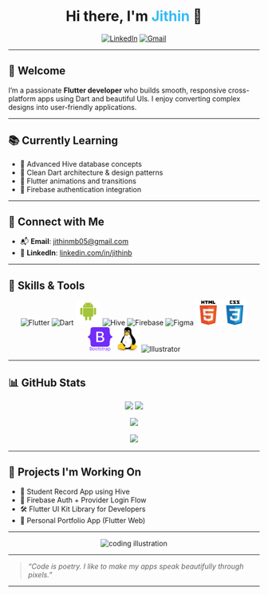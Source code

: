 <h1 align="center">Hi there, I'm <span style="color:#36BCF7">Jithin</span> 👋</h1>

<p align="center">
  <a href="https://www.linkedin.com/in/jithinb" target="_blank"><img src="https://img.shields.io/badge/LinkedIn-blue?style=for-the-badge&logo=linkedin" alt="LinkedIn"/></a>
  <a href="mailto:jithinmb05@gmail.com"><img src="https://img.shields.io/badge/Gmail-red?style=for-the-badge&logo=gmail&logoColor=white" alt="Gmail"/></a>
</p>

---

## 👋 Welcome

I’m a passionate **Flutter developer** who builds smooth, responsive cross-platform apps using Dart and beautiful UIs. I enjoy converting complex designs into user-friendly applications.

---

## 📚 Currently Learning

- 🧠 Advanced Hive database concepts  
- 🎯 Clean Dart architecture & design patterns  
- 🎨 Flutter animations and transitions  
- 🔐 Firebase authentication integration  

---

## 🤝 Connect with Me

- 📬 **Email**: [jithinmb05@gmail.com](mailto:jithinmb05@gmail.com)  
- 💼 **LinkedIn**: [linkedin.com/in/jithinb](https://linkedin.com/in/jithinbju)

---

## 🔧 Skills & Tools

<p align="center">
  <img src="https://www.vectorlogo.zone/logos/flutterio/flutterio-icon.svg" alt="Flutter" width="50"/>
  <img src="https://www.vectorlogo.zone/logos/dartlang/dartlang-icon.svg" alt="Dart" width="50"/>
  <img src="https://raw.githubusercontent.com/devicons/devicon/master/icons/android/android-original-wordmark.svg" alt="Android" width="50"/>
  <img src="https://www.vectorlogo.zone/logos/apache_hive/apache_hive-icon.svg" alt="Hive" width="50"/>
  <img src="https://www.vectorlogo.zone/logos/firebase/firebase-icon.svg" alt="Firebase" width="50"/>
  <img src="https://www.vectorlogo.zone/logos/figma/figma-icon.svg" alt="Figma" width="50"/>
  <img src="https://raw.githubusercontent.com/devicons/devicon/master/icons/html5/html5-original-wordmark.svg" alt="HTML5" width="50"/>
  <img src="https://raw.githubusercontent.com/devicons/devicon/master/icons/css3/css3-original-wordmark.svg" alt="CSS3" width="50"/>
  <img src="https://raw.githubusercontent.com/devicons/devicon/master/icons/bootstrap/bootstrap-plain-wordmark.svg" alt="Bootstrap" width="50"/>
  <img src="https://raw.githubusercontent.com/devicons/devicon/master/icons/linux/linux-original.svg" alt="Linux" width="50"/>
  <img src="https://www.vectorlogo.zone/logos/adobe_illustrator/adobe_illustrator-icon.svg" alt="Illustrator" width="50"/>
</p>

---

## 📊 GitHub Stats

<p align="center">
  <img src="https://github-readme-stats.vercel.app/api?username=jithinbju&show_icons=true&theme=tokyonight&count_private=true" width="48%"/>
  <img src="https://github-readme-streak-stats.herokuapp.com/?user=jithinbju&theme=tokyonight" width="48%"/>
</p>

<p align="center">
  <img src="https://github-readme-stats.vercel.app/api/top-langs/?username=jithinbju&layout=compact&theme=tokyonight" width="50%"/>
</p>

<p align="center">
  <img src="https://github-profile-summary-cards.vercel.app/api/cards/profile-details?username=jithinbju&theme=tokyonight" width="80%"/>
</p>

---

## 🧩 Projects I'm Working On

- 📱 Student Record App using Hive
- 🎯 Firebase Auth + Provider Login Flow
- 🛠️ Flutter UI Kit Library for Developers
- 📝 Personal Portfolio App (Flutter Web)

---

<p align="center">
  <img src="https://cdni.iconscout.com/illustration/premium/thumb/programmer-working-on-computer-8373762-6662423.png" alt="coding illustration" width="300"/>
</p>

---

> _“Code is poetry. I like to make my apps speak beautifully through pixels.”_

---
